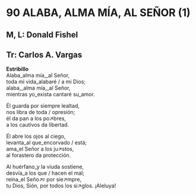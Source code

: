 # 90 ALABA, ALMA MÍA, AL SEÑOR (1)

## M, L: Donald Fishel
## Tr: Carlos A. Vargas

**Estribillo**  
Alaba_alma mía,_al Señor,  
toda mi vida_alabaré / a mi Dios;  
alaba,_alma mía,_al Señor,  
mientras yo_exista cantaré su_amor.  

Él guarda por siempre lealtad,  
nos libra de toda / opresión;  
él da pan a los po↗bres,  
a los cautivos da libertad.  

Él abre los ojos al ciego,  
levanta_al que_encorvado / está;  
ama_el Señor a los ju↗stos,  
al forastero da protección.  

Al huérfano_y la viuda sostiene,  
desvía_a los que / hacen el mal;  
reina_el Seño↗r por sie↗mpre,  
tu Dios, Sión, por todos los si↗glos. ¡Aleluya!  

